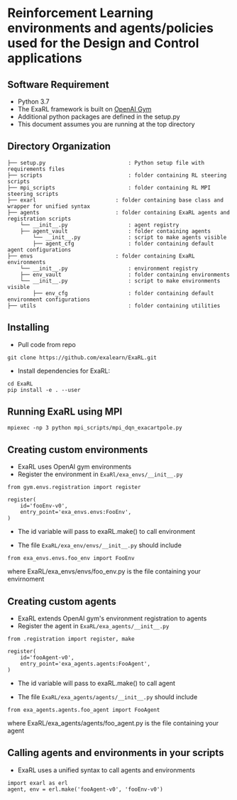 # Reinforcement Learning environments and agents/policies used for the Design and Control applications

## Software Requirement
* Python 3.7 
* The ExaRL framework is built on [OpenAI Gym](https://gym.openai.com) 
* Additional python packages are defined in the setup.py 
* This document assumes you are running at the top directory 

## Directory Organization
```
├── setup.py                          : Python setup file with requirements files 
├── scripts                           : folder containing RL steering scripts
├── mpi_scripts                       : folder containing RL MPI steering scripts
├── exarl               	      : folder containing base class and wrapper for unified syntax
├── agents         	              : folder containing ExaRL agents and registration scripts
    └── __init__.py                   : agent registry
    ├── agent_vault                   : folder containing agents
        └── __init__.py               : script to make agents visible
        ├── agent_cfg                 : folder containing default agent configurations   
├── envs         	              : folder containing ExaRL environments
    └── __init__.py                   : environment registry
    ├── env_vault                     : folder containing environments
    └── __init__.py                   : script to make environments visible
        ├── env_cfg                   : folder containing default environment configurations    
├── utils                             : folder containing utilities       
```

## Installing 
* Pull code from repo
```
git clone https://github.com/exalearn/ExaRL.git
```
* Install dependencies for ExaRL:
```
cd ExaRL
pip install -e . --user
```

## Running ExaRL using MPI 
```
mpiexec -np 3 python mpi_scripts/mpi_dqn_exacartpole.py
```

## Creating custom environments
* ExaRL uses OpenAI gym environments
* Register the environment in ```ExaRl/exa_envs/__init__.py```
    
```
from gym.envs.registration import register

register(
    id='fooEnv-v0',
    entry_point='exa_envs.envs:FooEnv',
)
```
* The id variable will pass to exaRL.make() to call environment

* The file ```ExaRL/exa_env/envs/__init__.py``` should include
```
from exa_envs.envs.foo_env import FooEnv
```
where ExaRL/exa_envs/envs/foo_env.py is the file containing your envirnoment

## Creating custom agents
* ExaRL extends OpenAI gym's environment registration to agents
* Register the agent in ```ExaRL/exa_agents/__init__.py```
    
```
from .registration import register, make

register(
    id='fooAgent-v0',
    entry_point='exa_agents.agents:FooAgent',
)
```
* The id variable will pass to exaRL.make() to call agent

* The file ```ExaRL/exa_agents/agents/__init__.py``` should include
```
from exa_agents.agents.foo_agent import FooAgent
```
where ExaRL/exa_agents/agents/foo_agent.py is the file containing your agent

## Calling agents and environments in your scripts
* ExaRL uses a unified syntax to call agents and environments
```
import exarl as erl
agent, env = erl.make('fooAgent-v0', 'fooEnv-v0')
```


